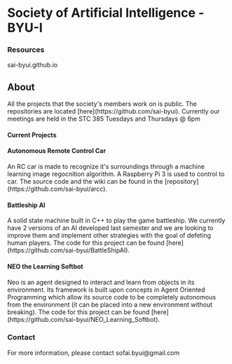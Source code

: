 <h1>Society of Artificial Intelligence - BYU-I</h1>

<h3>Resources</h3>
sai-byui.github.io





<h2>About</h2>
All the projects that the society's members work on is public. The repositories are located [here](https://github.com/sai-byui). Currently our meetings are held in the STC 385 Tuesdays and Thursdays @ 6pm

<h4>Current Projects</h4>

<h4>Autonomous Remote Control Car</h4>
An RC car is made to recognize it's surroundings through a machine learning image regocnition algorithm. A Raspberry Pi 3 is used to control to car. The source code and the wiki can be found in the [repository](https://github.com/sai-byui/arcc).

<h4>Battleship AI </h4>
A solid state machine built in C++ to play the game battleship. We currently have 2 versions of an AI developed last semester and we are looking to improve them and implement other strategies with the goal of defeting human players. The code for this project can be found [here](https://github.com/sai-byui/BattleShipAI).

<h4>NEO the Learning Softbot</h4>
Neo is an agent designed to interact and learn from objects in its environment. Its framework is built upon concepts in Agent Oriented Programming which allow its source code to be completely autonomous from the environment (it can be placed into a new environment without breaking). The code for this project can be found [here](https://github.com/sai-byui/NEO_Learning_Softbot).

  
<h3>Contact</h3>
For more information, please contact sofai.byui@gmail.com
